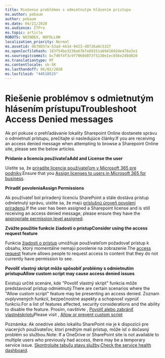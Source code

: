 ```yaml
---
title: Riešenie problémov s odmietnutým hlásením prístupu
ms.author: pebaum
author: pebaum
ms.date: 04/21/2020
ms.audience: ITPro
ms.topic: article
ROBOTS: NOINDEX, NOFOLLOW
localization_priority: Normal
ms.assetid: d678b57a-53ad-4414-9423-d8726a0c532f
ms.openlocfilehash: 183f54be3230a67bfe89151a6941692de470a3e1
ms.sourcegitcommit: bc7d6f4f3c9f7060d073f5130e1ec856e248d020
ms.translationtype: MT
ms.contentlocale: sk-SK
ms.lasthandoff: 06/02/2020
ms.locfileid: "44510515"
---
```

# <a name="troubleshoot-access-denied-messages"></a><span data-ttu-id="c994c-102">Riešenie problémov s odmietnutým hlásením prístupu</span><span class="sxs-lookup"><span data-stu-id="c994c-102">Troubleshoot Access Denied messages</span></span>

<span data-ttu-id="c994c-103">Ak pri pokuse o prehľadávanie lokality Sharepoint Online dostanete správu o odmietnutí prístupu, prečítajte si nasledujúce články.</span><span class="sxs-lookup"><span data-stu-id="c994c-103">If you are receiving an access denied message when attempting to browse a Sharepoint Online site, please see the below articles.</span></span>

<span data-ttu-id="c994c-104">**Pridanie a licencia používateľa**</span><span class="sxs-lookup"><span data-stu-id="c994c-104">**Add and License the user**</span></span>

<span data-ttu-id="c994c-105">Uistite sa, že [priradíte licencie používateľom v Microsoft 365 pre podniky](https://docs.microsoft.com/microsoft-365/admin/add-users/add-users).</span><span class="sxs-lookup"><span data-stu-id="c994c-105">Ensure that you [Assign licenses to users in Microsoft 365 for business](https://docs.microsoft.com/microsoft-365/admin/add-users/add-users).</span></span>

<span data-ttu-id="c994c-106">**Priradiť povolenia**</span><span class="sxs-lookup"><span data-stu-id="c994c-106">**Assign Permissions**</span></span>

<span data-ttu-id="c994c-107">Ak používateľ bol priradený licenciu SharePoint a stále dostáva prístup odmietnutý správu, uistite sa, že majú [príslušnú úroveň povolení priradenú](https://docs.microsoft.com/sharepoint/understanding-permission-levels).</span><span class="sxs-lookup"><span data-stu-id="c994c-107">If the user has been assigned a Sharepoint license and is still receiving an access denied message, please ensure they have the [appropriate permission level assigned](https://docs.microsoft.com/sharepoint/understanding-permission-levels).</span></span>

<span data-ttu-id="c994c-108">**Zvážte použitie funkcie žiadosti o prístup**</span><span class="sxs-lookup"><span data-stu-id="c994c-108">**Consider using the access request feature**</span></span>

<span data-ttu-id="c994c-109">Funkcia [žiadosti o prístup](https://support.office.com/article/Set-up-and-manage-access-requests-94B26E0B-2822-49D4-929A-8455698654B3) umožňuje používateľom požadovať prístup k obsahu, ktorý momentálne nemajú povolenie na zobrazenie.</span><span class="sxs-lookup"><span data-stu-id="c994c-109">The [access request](https://support.office.com/article/Set-up-and-manage-access-requests-94B26E0B-2822-49D4-929A-8455698654B3) feature allows people to request access to content that they do not currently have permission to see.</span></span> 

<span data-ttu-id="c994c-110">**Povoliť vlastný skript môže spôsobiť problémy s odmietnutím prístupu**</span><span class="sxs-lookup"><span data-stu-id="c994c-110">**Allow custom script may cause access denied issues**</span></span>

<span data-ttu-id="c994c-111">Existujú určité scenáre, kde "Povoliť vlastný skript" funkcia môže predstavovať prístup odmietnutý.</span><span class="sxs-lookup"><span data-stu-id="c994c-111">There are certain scenarios where the "Allow custom script" feature may be presenting an access denied.</span></span> <span data-ttu-id="c994c-112">Zoznam ovplyvnených funkcií, bezpečnostné aspekty a schopnosť vypnúť funkciu.</span><span class="sxs-lookup"><span data-stu-id="c994c-112">For a list of features affected, security considerations and the ability to disable the feature.</span></span> <span data-ttu-id="c994c-113">Prosím, navštívte , [Povoliť alebo zabrániť vlastnéskriptu](https://docs.microsoft.com/sharepoint/allow-or-prevent-custom-script)</span><span class="sxs-lookup"><span data-stu-id="c994c-113">Please visit , [Allow or prevent custom script](https://docs.microsoft.com/sharepoint/allow-or-prevent-custom-script)</span></span>

<span data-ttu-id="c994c-114">Poznámka: Ak onedrive alebo lokalitu SharePoint nie je k dispozícii pre viacerých používateľov, ktorí predtým mali prístup, môže ísť o dočasný problém so službou.</span><span class="sxs-lookup"><span data-stu-id="c994c-114">Note: If a OneDrive or SharePoint site is not available to multiple users who previously had access, there may be a temporary service issue.</span></span> <span data-ttu-id="c994c-115">[Skontrolujte tabuľu stavu služby](https://portal.office.com/adminportal/home#/servicehealth).</span><span class="sxs-lookup"><span data-stu-id="c994c-115">[Check the service health dashboard](https://portal.office.com/adminportal/home#/servicehealth).</span></span>


  

